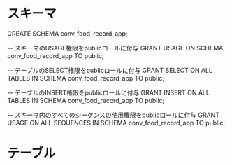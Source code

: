 # スキーマ
CREATE SCHEMA conv_food_record_app;

-- スキーマのUSAGE権限をpublicロールに付与
GRANT USAGE ON SCHEMA conv_food_record_app TO public;

-- テーブルのSELECT権限をpublicロールに付与
GRANT SELECT ON ALL TABLES IN SCHEMA conv_food_record_app TO public;

-- テーブルのINSERT権限をpublicロールに付与
GRANT INSERT ON ALL TABLES IN SCHEMA conv_food_record_app TO public;

-- スキーマ内のすべてのシーケンスの使用権限をpublicロールに付与
GRANT USAGE ON ALL SEQUENCES IN SCHEMA conv_food_record_app TO public;

# テーブル